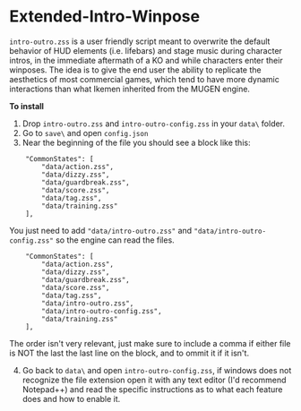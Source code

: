 # Extended-Intro-Winpose

`intro-outro.zss` is a user friendly script meant to overwrite the default behavior of HUD elements (i.e. lifebars) and stage music during character intros, in the immediate aftermath of a KO and while characters enter their winposes. The idea is to give the end user the ability to replicate the aesthetics of most commercial games, which tend to have more dynamic interactions than what Ikemen inherited from the MUGEN engine.

**To install**

1. Drop `intro-outro.zss` and `intro-outro-config.zss` in your `data\` folder.
2. Go to `save\` and open `config.json`
3. Near the beginning of the file you should see a block like this:

```
	"CommonStates": [
		"data/action.zss",
		"data/dizzy.zss",
		"data/guardbreak.zss",
		"data/score.zss",
		"data/tag.zss",
		"data/training.zss"
	],
```
You just need to add `"data/intro-outro.zss"` and `"data/intro-outro-config.zss"` so the engine can read the files.

```
	"CommonStates": [
		"data/action.zss",
		"data/dizzy.zss",
		"data/guardbreak.zss",
		"data/score.zss",
		"data/tag.zss",
		"data/intro-outro.zss",
		"data/intro-outro-config.zss",
		"data/training.zss"
	],
  ```
  The order isn't very relevant, just make sure to include a comma if either file is NOT the last the last line on the block, and to ommit it if it isn't.
  
  4. Go back to `data\` and open `intro-outro-config.zss`, if windows does not recognize the file extension open it with any text editor (I'd recommend Notepad++) and read the specific instructions as to what each feature does and how to enable it.
